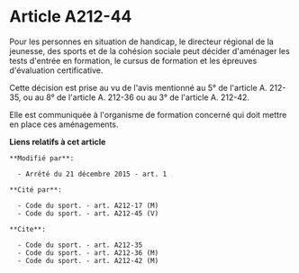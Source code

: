 # Article A212-44

Pour les personnes en situation de handicap, le directeur régional de la jeunesse, des sports et de la cohésion sociale peut
décider d'aménager les tests d'entrée en formation, le cursus de formation et les épreuves d'évaluation certificative. 

Cette décision est prise au vu de l'avis mentionné au 5° de l'article A. 212-35, ou au 8° de l'article A. 212-36 ou au 3° de
l'article A. 212-42. 

Elle est communiquée à l'organisme de formation concerné qui doit mettre en place ces aménagements.

**Liens relatifs à cet article**

	**Modifié par**:

	  - Arrêté du 21 décembre 2015 - art. 1

	**Cité par**:

	  - Code du sport. - art. A212-17 (M)
	  - Code du sport. - art. A212-45 (V)

	**Cite**:

	  - Code du sport. - art. A212-35
	  - Code du sport. - art. A212-36 (M)
	  - Code du sport. - art. A212-42 (M)
